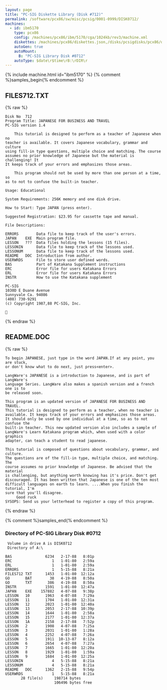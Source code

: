 ```yaml
---
layout: page
title: "PC-SIG Diskette Library (Disk #712)"
permalink: /software/pcx86/sw/misc/pcsig/0001-0999/DISK0712/
machines:
  - id: ibm5170
    type: pcx86
    config: /machines/pcx86/ibm/5170/cga/1024kb/rev3/machine.xml
    diskettes: /machines/pcx86/diskettes.json,/disks/pcsigdisks/pcx86/diskettes.json
    autoGen: true
    autoMount:
      B: "PC-SIG Library Disk #0712"
    autoType: $date\r$time\rB:\rDIR\r
---
```


{% include machine.html id="ibm5170" %}
{% comment %}samples_begin{% endcomment %}

## FILES712.TXT

{% raw %}
```
Disk No  712
Program Title: JAPANESE FOR BUSINESS AND TRAVEL
PC-SIG version 1.4

    This tutorial is designed to perform as a teacher of Japanese when no
teacher is available. It covers Japanese vocabulary, grammar and culture
using fill-in type questions, multiple choice and matching. The course
assumes no prior knowledge of Japanese but the material is challenging! It
It keeps track of your errors and emphasizes those areas.

    This program should not be used by more than one person at a time, so
as to not to confuse the built-in teacher.

Usage: Educational

System Requirements: 256K memory and one disk drive.

How to Start: Type JAPAN (press enter).

Suggested Registration: $23.95 for cassette tape and manual.

File Descriptions:

ERRORS        Data file to keep track of the user's errors.
JAPAN    EXE  Main program file.
LESSON   ???  Data files holding the lessons (15 files).
LESSONIN      Data file to keep track of the lessons used.
LESSONUM      Data file to keep track of the lessons used.
README   DOC  Introduction from author.
USERWRDS      File to store user defined words.
BAS           Part of Katakana Supplement instructions
ERC           Error file for users Katakana Errors
ERL           Error file for users Katakana Errors
INSTR         How to use the Katakana supplement

PC-SIG
1030D E Duane Avenue
Sunnyvale Ca. 94086
(408) 730-9291
(c) Copyright 1987,88 PC-SIG, Inc.


```
{% endraw %}

## README.DOC

{% raw %}
```
To begin JAPANESE, just type in the word JAPAN.If at any point, you are stuck,
or don't know what to do next, just press<enter>.
 
LangWare's JAPANESE is a introduction to Japanese, and is part of LangWare's
Language Series. LangWare also makes a spanish version and a french one is to
be released soon.

This program is an updated version of JAPANESE FOR BUSINESS AND TRAVEL.
This tutorial is designed to perform as a teacher, when no teacher is
available. It keeps track of your errors and emphasizes those areas.
It should only be used by one individual at a time, so as to not confuse the
built-in teacher. This new updated version also includes a sample of
LangWare's Learn Katakana program which, when used with a color graphics
adapter, can teach a student to read japanese.

This tutorial is composed of questions about vocabulary, grammar, and culture.
The questions are of the fill-in type, multiple choice, and matching. The
course assumes no prior knowledge of Japanese. Be advised that the material
is challenging, but anything worth knowing has it's price. Don't get
discouraged. It has been written that Japanese is one of the ten most
difficult languages on earth to learn. ....When you finish the tutorial, I'm
sure that you'll disagree.
     Good ruck
SYSOPS: Send us your letterhead to register a copy of this program.
```
{% endraw %}

{% comment %}samples_end{% endcomment %}

### Directory of PC-SIG Library Disk #0712

     Volume in drive A is DISK0712
     Directory of A:\

    BAS               6234   2-17-88   8:01p
    ERC                  1   1-01-80   2:59a
    ERL                  1   1-01-80   2:59a
    ERRORS               1   5-15-88   8:21a
    FILES712 TXT      1453   1-01-80  12:12a
    GO       BAT        38   4-19-88   8:50a
    GO       TXT       386   4-19-88   8:50a
    INSTR             1591   1-01-80  12:47a
    JAPAN    EXE    157882   4-07-88   9:38p
    LESSON   10       1963   4-07-88   7:29a
    LESSON   11       1704   1-01-80  12:31a
    LESSON   12       2023   1-01-80  12:40a
    LESSON   13       2053   2-17-88  10:39p
    LESSON   14       1644   1-01-80   2:58a
    LESSON   15       2177   1-01-80  12:37a
    LESSON   1A       2158   2-17-88   7:52p
    LESSON   2        1908   4-07-88   7:25a
    LESSON   3        2031   1-01-80   1:28a
    LESSON   4        2252   4-07-88   7:26a
    LESSON   5        1911  10-13-87   8:12a
    LESSON   6        2654   4-07-88   7:27a
    LESSON   7        1665   1-01-80  12:20a
    LESSON   8        1929   1-01-80   1:59a
    LESSON   9        1684   1-01-80  12:25a
    LESSONIN             4   5-15-88   8:21a
    LESSONUM             4   5-15-88   8:21a
    README   DOC      1362   2-15-88   9:54p
    USERWRDS             1   5-15-88   8:21a
           28 file(s)     198714 bytes
                          106496 bytes free
